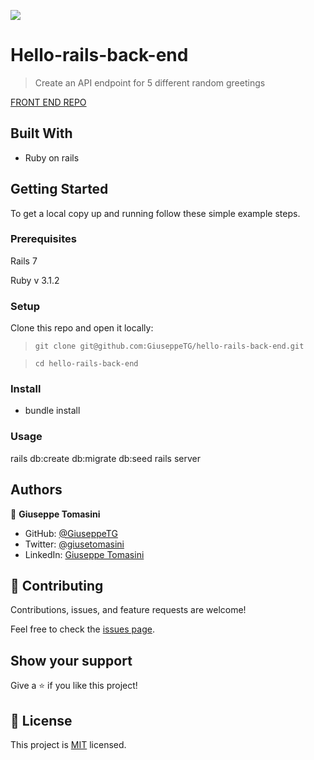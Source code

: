 ![](https://img.shields.io/badge/Microverse-blueviolet)

# Hello-rails-back-end

> Create an API endpoint for 5 different random greetings

[FRONT END REPO](https://github.com/GiuseppeTG/hello-react-front-end/pull/1)

## Built With

- Ruby on rails

## Getting Started

To get a local copy up and running follow these simple example steps.

### Prerequisites

Rails 7

Ruby v 3.1.2

### Setup

Clone this repo and open it locally:
> `git clone git@github.com:GiuseppeTG/hello-rails-back-end.git` 

> `cd hello-rails-back-end`


### Install

- bundle install

### Usage

rails db:create db:migrate db:seed
rails server

## Authors

👤 **Giuseppe Tomasini**

- GitHub: [@GiuseppeTG](https://github.com/GiuseppeTG)
- Twitter: [@giusetomasini](https://twitter.com/giusetomasini)
- LinkedIn: [Giuseppe Tomasini](https://www.linkedin.com/in/giuseppe-tomasini-67ba101a8/)


## 🤝 Contributing

Contributions, issues, and feature requests are welcome!

Feel free to check the [issues page](../../issues/).

## Show your support

Give a ⭐️ if you like this project!

## 📝 License

This project is [MIT](./MIT) licensed.
